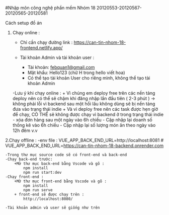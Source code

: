 #Nhập môn công nghệ phần mềm
Nhóm 18
20120553-20120567-20120565-20120581

Cách setup đồ án

1. Chạy online :
	- Chỉ cần chạy đường link : https://can-tin-nhom-18-frontend.netlify.app/
	- Tài khoản Admin và tài khoản user :

		+ Tài khoản: febquan1@gmail.com
		+ Mật khẩu: Hello123
			(chữ H trong hello viết hoa)
		+ Có thể tạo tài khoản User cho riêng mình, không thể tạo tài khoản Admin

	-Lưu ý khi chạy online :
		+ Vì chúng em deploy free trên các nền tảng deploy nên có thể sẽ chậm khi đăng nhập lần đầu tiên ( 2-3 phút ) -> không phải lỗi
			vì backend sau một hồi lâu không dùng sẽ bị nền tảng đưa vào trạng thái indie
		+ Và vì deploy free nên các task được hẹn giờ để chạy, CÓ THỂ sẽ không được chạy vì backend ở trong trạng thái indie
			- xóa đơn hàng sau một ngày vào 6h chiều
			- Cập nhập lại doanh số thống kê vào 6h chiều
			- Cập nhập lại số lượng món ăn theo ngày vào 12h đêm
			v.v

2.Chạy offline :
	-env file :
		VUE_APP_BACK_END_URL=http://localhost:8081
		# VUE_APP_BACK_END_URL=https://can-tin-nhom-18-backend.onrender.com
		
	-Trong thư mục source code sẽ có front-end và back-end
	-Chạy back-end trước:
		+Mở thư mục back-end bằng Vscode và gõ :
			npm install
			npm run start:dev
	-Chạy front-end :
		+Mở thư mục front-end bằng Vscode và gõ :
			npm install
			npm run serve
		+ front-end sẽ được chạy trên :
			http://localhost:8080/

	-Tài khoản admin và user sẽ giống như trên
